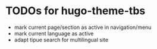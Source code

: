 # TODOs for hugo-theme-tbs

 * mark current page/section as active in navigation/menu
 * mark current language as active
 * adapt tipue search for multilingual site

